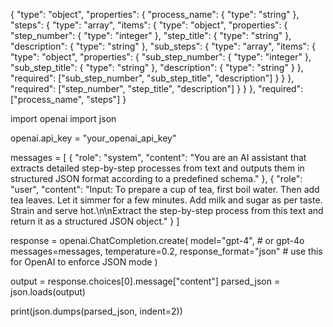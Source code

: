 {
  "type": "object",
  "properties": {
    "process_name": { "type": "string" },
    "steps": {
      "type": "array",
      "items": {
        "type": "object",
        "properties": {
          "step_number": { "type": "integer" },
          "step_title": { "type": "string" },
          "description": { "type": "string" },
          "sub_steps": {
            "type": "array",
            "items": {
              "type": "object",
              "properties": {
                "sub_step_number": { "type": "integer" },
                "sub_step_title": { "type": "string" },
                "description": { "type": "string" }
              },
              "required": ["sub_step_number", "sub_step_title", "description"]
            }
          }
        },
        "required": ["step_number", "step_title", "description"]
      }
    }
  },
  "required": ["process_name", "steps"]
}

import openai
import json

openai.api_key = "your_openai_api_key"

messages = [
    {
        "role": "system",
        "content": "You are an AI assistant that extracts detailed step-by-step processes from text and outputs them in structured JSON format according to a predefined schema."
    },
    {
        "role": "user",
        "content": "Input: To prepare a cup of tea, first boil water. Then add tea leaves. Let it simmer for a few minutes. Add milk and sugar as per taste. Strain and serve hot.\n\nExtract the step-by-step process from this text and return it as a structured JSON object."
    }
]

response = openai.ChatCompletion.create(
    model="gpt-4",  # or gpt-4o
    messages=messages,
    temperature=0.2,
    response_format="json"  # use this for OpenAI to enforce JSON mode
)

output = response.choices[0].message["content"]
parsed_json = json.loads(output)

print(json.dumps(parsed_json, indent=2))

